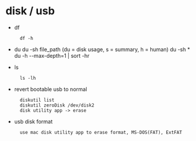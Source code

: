 
# disk / usb

- df

        df -h

- du
        du -sh file_path (du = disk usage, s = summary, h = human)
        du -sh *
        du -h --max-depth=1 | sort -hr

- ls

        ls -lh

- revert bootable usb to normal

        diskutil list
        diskutil zeroDisk /dev/disk2
        disk utility app -> erase

- usb disk format

        use mac disk utility app to erase format, MS-DOS(FAT), ExtFAT
